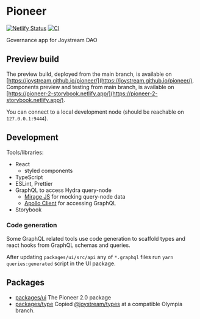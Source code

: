 # Pioneer

[![Netlify Status](https://api.netlify.com/api/v1/badges/d870546e-6452-42d6-81d2-7a625637d6a4/deploy-status)](https://app.netlify.com/sites/pioneer-2/deploys)
[![CI](https://github.com/Joystream/pioneer/actions/workflows/CI.yml/badge.svg)](https://github.com/Joystream/pioneer/actions/workflows/CI.yml)

Governance app for Joystream DAO

## Preview build

The preview build, deployed from the main branch, is available on [https://joystream.github.io/pioneer/](https://joystream.github.io/pioneer/).
Components preview and testing from main branch, is available on [https://pioneer-2-storybook.netlify.app/](https://pioneer-2-storybook.netlify.app/).

You can connect to a local development node (should be reachable on `127.0.0.1:9444`).

## Development

Tools/libraries:

- React
  - styled components
- TypeScript
- ESLint, Prettier
- GraphQL to access Hydra query-node
  - [Mirage JS](https://miragejs.com/) for mocking query-node data
  - [Apollo Client](https://www.apollographql.com/docs/react/) for accessing GraphQL
- Storybook

### Code generation

Some GraphQL related tools use code generation to scaffold types and react hooks from GraphQL schemas and queries.

After updating `packages/ui/src/api` any of `*.graphql` files run `yarn queries:generated` script in the UI package.

## Packages

- [packages/ui](packages/ui) The Pioneer 2.0 package
- [packages/type](packages/types) Copied [@joystream/types](https://github.com/Joystream/joystream/tree/master/types) at a compatible Olympia branch.
